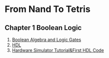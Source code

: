 # From Nand To Tetris
## Chapter 1 Boolean Logic
1. [Boolean Algebra and Logic Gates](https://github.com/KingArthur0205/Computer-Architecture/blob/main/From_Nand_To_Tetris/Ch1%20Boolean%20Logic/%E3%80%90CA%E3%80%91Day1.pdf)
2. [HDL](https://github.com/KingArthur0205/Computer-Architecture/blob/main/From_Nand_To_Tetris/Ch1%20Boolean%20Logic/%E3%80%90CA%E3%80%91Day2.pdf)
3. [Hardware Simulator Tutorial&First HDL Code](https://github.com/KingArthur0205/Computer-Architecture/blob/main/From_Nand_To_Tetris/Ch1%20Boolean%20Logic/%E3%80%90CA%E3%80%91Day3.pdf)
